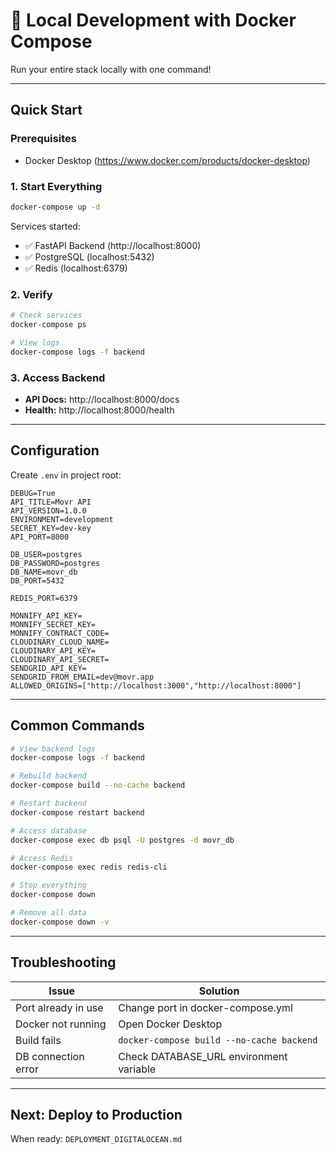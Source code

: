# 🐳 Local Development with Docker Compose

Run your entire stack locally with one command!

---

## **Quick Start**

### Prerequisites
- Docker Desktop (https://www.docker.com/products/docker-desktop)

### 1. Start Everything
```bash
docker-compose up -d
```

Services started:
- ✅ FastAPI Backend (http://localhost:8000)
- ✅ PostgreSQL (localhost:5432)
- ✅ Redis (localhost:6379)

### 2. Verify
```bash
# Check services
docker-compose ps

# View logs
docker-compose logs -f backend
```

### 3. Access Backend
- **API Docs:** http://localhost:8000/docs
- **Health:** http://localhost:8000/health

---

## **Configuration**

Create `.env` in project root:

```env
DEBUG=True
API_TITLE=Movr API
API_VERSION=1.0.0
ENVIRONMENT=development
SECRET_KEY=dev-key
API_PORT=8000

DB_USER=postgres
DB_PASSWORD=postgres
DB_NAME=movr_db
DB_PORT=5432

REDIS_PORT=6379

MONNIFY_API_KEY=
MONNIFY_SECRET_KEY=
MONNIFY_CONTRACT_CODE=
CLOUDINARY_CLOUD_NAME=
CLOUDINARY_API_KEY=
CLOUDINARY_API_SECRET=
SENDGRID_API_KEY=
SENDGRID_FROM_EMAIL=dev@movr.app
ALLOWED_ORIGINS=["http://localhost:3000","http://localhost:8000"]
```

---

## **Common Commands**

```bash
# View backend logs
docker-compose logs -f backend

# Rebuild backend
docker-compose build --no-cache backend

# Restart backend
docker-compose restart backend

# Access database
docker-compose exec db psql -U postgres -d movr_db

# Access Redis
docker-compose exec redis redis-cli

# Stop everything
docker-compose down

# Remove all data
docker-compose down -v
```

---

## **Troubleshooting**

| Issue | Solution |
|-------|----------|
| Port already in use | Change port in docker-compose.yml |
| Docker not running | Open Docker Desktop |
| Build fails | `docker-compose build --no-cache backend` |
| DB connection error | Check DATABASE_URL environment variable |

---

## **Next: Deploy to Production**

When ready: `DEPLOYMENT_DIGITALOCEAN.md`